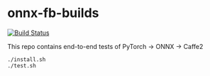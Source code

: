 onnx-fb-builds
========

[![Build Status](https://travis-ci.org/bddppq/onnx-fb-universe.svg?branch=master)](https://travis-ci.org/bddppq/onnx-fb-universe)

This repo contains end-to-end tests of PyTorch -> ONNX -> Caffe2

```shell
./install.sh
./test.sh
```
